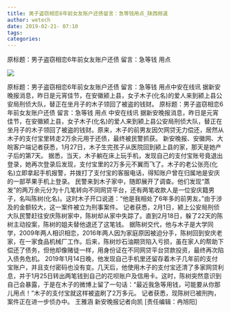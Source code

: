 ```yaml
---
title: 男子盗窃相恋6年前女友账户还债留言：急等钱用点_陕西频道
author: wetech
date: 2019-02-21- 07:10
tags: 
categories: 
---
```

原标题：男子盗窃相恋6年前女友账户还债 留言：急等钱 用点
<!-- more -->
                
<img align="center" border="0" src="http://p2.ifengimg.com/a/2016/0810/204c433878d5cf9size1_w16_h16.png" />
                
            
原标题：男子盗窃相恋6年前女友账户还债 留言：急等钱 用点中安在线讯 据新安晚报消息，昨日是元宵佳节，在安徽颍上县，女子木子(化名)的爱人来到颍上县公安局刑侦大队，替正在坐月子的木子领回了被盗的钱财。
原标题：男子盗窃相恋6年前女友账户还债 留言：急等钱 用点
中安在线讯 据新安晚报消息，昨日是元宵佳节，在安徽颍上县，女子木子(化名)的爱人来到颍上县公安局刑侦大队，替正在坐月子的木子领回了被盗的钱财。原来，木子的前男友因欠网贷无力偿还，居然从木子的支付宝里转走2万余元用于还债，最终被民警抓获。
新安晚报、安徽网、大皖客户端记者获悉，1月27日，木子生完孩子从医院回到颍上县的家，那天是她产子后的第7天。
据悉，当天，木子躺在床上玩手机，发现自己的支付宝账号竟退出登录，她再次登录后发现，支付宝里的2万多元不翼而飞了。木子的老公张亮(化名)立即拿起手机报警，并拨打了支付宝的客服电话，得知账户曾在归属地是安庆的一部苹果手机上登录。
民警来到木子家中，随即展开了调查。他们发现“蒸发”的两万余元分为十几笔转向不同网贷平台，还有两笔收款人是一位安庆籍男子，名叫陈树(化名)。这时木子开口说道：“他是我相处了6年多的前男友。”由于涉及的金额较大，这一案件被立为刑事案件。
记者获悉，2月1日，颍上公安局刑侦大队民警赶往安庆陈树家中，陈树却从家中失踪了。直到2月18日，躲了22天的陈树主动投案，陈树的姐夫替他退还了这笔钱。
据陈树交代，他与木子是大学同学，2009年两人相识相恋，2016年两人因为家庭原因被迫分手，陈树回到安庆老家，在一家食品机械厂工作。后来，陈树炒石油期货陷入亏损，虽在家人的帮助下偿还了债务，但他却像赌徒一样，用身份证在不同网贷平台贷款投资，最终再次陷入债务危机。
2019年1月14日晚，他发现自己手机里还留存着木子几年前的支付宝账户，并且支付密码也没有变。几天后，他使用木子的支付宝还清了多家网贷利息，并于1月25日转出两笔钱到自己的花呗账户及信用卡。这时，陈树突然意识到自己会暴露，于是在木子的微博上留了一句话：“最近我急等用钱，可能要从你那儿用点！”木子的支付宝就这样被盗刷了2万多元。
记者获悉，现陈树已被刑拘，案件正在进一步侦办中。
王雅涵 新安晚报记者向凯
[责任编辑：冉旭阳]
            
